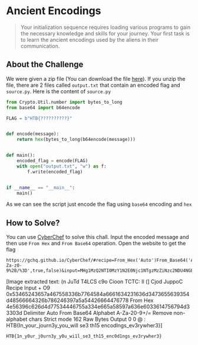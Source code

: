 # Ancient Encodings
> Your initialization sequence requires loading various programs to gain the necessary knowledge and skills for your journey. Your first task is to learn the ancient encodings used by the aliens in their communication.

## About the Challenge
We were given a zip file (You can download the file [here](crypto_ancient_encodings.zip)). If you unzip the file, there are 2 files called `output.txt` that contain an encoded flag and `source.py`. Here is the content of `source.py`

```python
from Crypto.Util.number import bytes_to_long
from base64 import b64encode

FLAG = b"HTB{??????????}"


def encode(message):
    return hex(bytes_to_long(b64encode(message)))


def main():
    encoded_flag = encode(FLAG)
    with open("output.txt", "w") as f:
        f.write(encoded_flag)


if __name__ == "__main__":
    main()
```

As we can see the script just encode the flag using `base64` encoding and `hex`

## How to Solve?
You can use [CyberChef](https://gchq.github.io/CyberChef/) to solve this chall. Input the encoded message and then use `From Hex` and `From Base64` operation. Open the website to get the flag

```
https://gchq.github.io/CyberChef/#recipe=From_Hex('Auto')From_Base64('A-Za-z0-9%2B/%3D',true,false)&input=MHg1MzQ2NTI0MzY1N2E0Njc1NTgzMzZiNzc2NDU4NGE2NjYxNmE0MjMxNjM2ZDM0N2E2NTU2MzkzNTRkNDg1NjY2NjQzMjZiNzg2MjQ2Mzk3YTVhNTQ0ZTY2NjQ0NzY3Nzg0ZTU2Mzk2YzYyNmQ0ZDc3NWE0NDQ2NzU1YTMzNGU2NjVhNTg1OTdhNjM2ZTZjMzM2MTQ3NTY3OTRkMzMzMDNk
```


[Image extracted text: (n
JuTd
T4LCS
c9o
Cioon
TCTC:
Il (]
Cjod
JuppoC
Recipe
Input
+
O9
0x53465243657a467558336b7764584a6661634231636d3473655639354d48566664326b786246397a5a54426664476778
From Hex
4e56396c626d4d77534446755a334e665a58597a636e6033614756794d33303d
Delimiter
Auto
From Base64
Alphabet
A-Za-20-9+/=
Remove non-alphabet chars
Strict mode
162
Raw Bytes
Output
0 0 @ :
HTB{In_your_journ3y_you_will
se3 th15
encodlngs_ev3rywher3}]


```
HTB{1n_y0ur_j0urn3y_y0u_wi1l_se3_th15_enc0d1ngs_ev3rywher3}
```